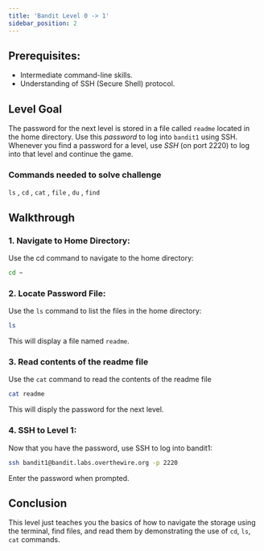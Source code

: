 ```yaml
---
title: 'Bandit Level 0 -> 1'
sidebar_position: 2
---
```


## Prerequisites:

- Intermediate command-line skills.
- Understanding of SSH (Secure Shell) protocol.

## Level Goal

The password for the next level is stored in a file called `readme` located in the home directory. Use this _password_ to log into `bandit1` using SSH. Whenever you find a password for a level, use _SSH_ (on port 2220) to log into that level and continue the game.

### Commands needed to solve challenge

`ls` , `cd` , `cat` , `file` , `du` , `find`

## Walkthrough

### 1. Navigate to Home Directory:

Use the cd command to navigate to the home directory:

```bash title="change current directory to /home"
cd ~
```

### 2. Locate Password File:

Use the `ls` command to list the files in the home directory:

```bash
ls
```

This will display a file named `readme`.

### 3. Read contents of the readme file

Use the `cat` command to read the contents of the readme file

``` bash
cat readme
```

This will disply the password for the next level.

### 4. SSH to Level 1:

Now that you have the password, use SSH to log into bandit1:

```bash title="ssh into bandit1"
ssh bandit1@bandit.labs.overthewire.org -p 2220
```

Enter the password when prompted.

## Conclusion

This level just teaches you the basics of how to navigate the storage using the terminal, find files, and read them by demonstrating the use of `cd`, `ls`, `cat` commands.
